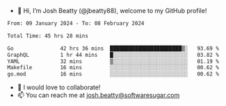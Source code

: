 - 👋 Hi, I’m Josh Beatty (@jbeatty88), welcome to my GitHub profile!

<!--START_SECTION:waka-->

```txt
From: 09 January 2024 - To: 08 February 2024

Total Time: 45 hrs 28 mins

Go               42 hrs 36 mins  ███████████████████████▒░   93.69 %
GraphQL          1 hr 44 mins    █░░░░░░░░░░░░░░░░░░░░░░░░   03.82 %
YAML             32 mins         ▒░░░░░░░░░░░░░░░░░░░░░░░░   01.19 %
Makefile         16 mins         ░░░░░░░░░░░░░░░░░░░░░░░░░   00.62 %
go.mod           16 mins         ░░░░░░░░░░░░░░░░░░░░░░░░░   00.62 %
```

<!--END_SECTION:waka-->

- 💞️ I would love to collaborate!
- 📫 You can reach me at josh.beatty@softwaresugar.com

<!---
jbeatty88/jbeatty88 is a ✨ special ✨ repository because its `README.md` (this file) appears on your GitHub profile.
You can click the Preview link to take a look at your changes.
--->
